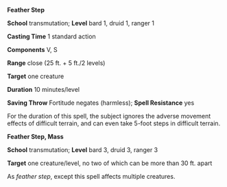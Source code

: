  **Feather Step**

**School** transmutation; **Level** bard 1, druid 1, ranger 1

**Casting Time** 1 standard action

**Components** V, S

**Range** close (25 ft. + 5 ft./2 levels)

**Target** one creature

**Duration** 10 minutes/level

**Saving Throw** Fortitude negates (harmless); **Spell Resistance** yes

For the duration of this spell, the subject ignores the adverse movement effects of difficult terrain, and can even take 5-foot steps in difficult terrain.

**Feather Step, Mass**

**School** transmutation; **Level** bard 3, druid 3, ranger 3

**Target** one creature/level, no two of which can be more than 30 ft. apart

As _feather step_, except this spell affects multiple creatures.

